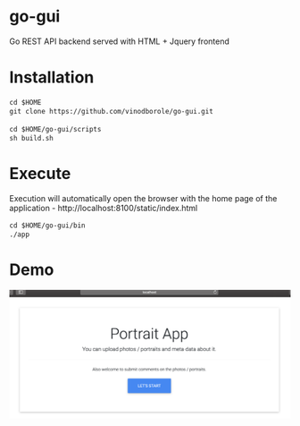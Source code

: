 # go-gui
Go REST API backend served with HTML + Jquery frontend 

  
# Installation
``` 
cd $HOME
git clone https://github.com/vinodborole/go-gui.git

cd $HOME/go-gui/scripts
sh build.sh

```
# Execute

Execution will automatically open the browser with the home page of the application - http://localhost:8100/static/index.html
```
cd $HOME/go-gui/bin
./app

```
 
# Demo

![Demo](demo.jpg)
 
